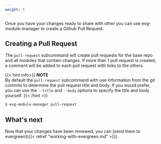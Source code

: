 ```yaml
---
weight: 5
---
```

Once you have your changes ready to share with other you can use evg-module-manager to create
a Github Pull Request.

## Creating a Pull Request

The `pull-request` subcommand will create pull requests for the base repo and all modules that
contain changes. If more than 1 pull request is created, a comment will be added to each pull
request with links to the others.

{{< hint info>}}
**NOTE**\
By default the `pull-request` subcommand with use information from the git commits to determine
the pull request title and body. If you would prefer, you can use the `--title` and `--body` options
to specify the title and body yourself.
{{< /hint >}}

```bash
$ evg-module-manager pull-request
```

## What's next

Now that your changes have been reviewed, you can 
[send them to evergreen]({{< relref "working-with-evergreen.md" >}}).

